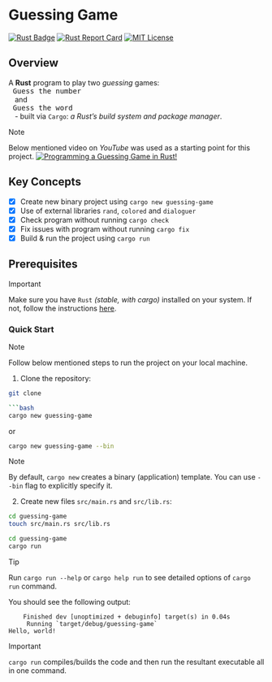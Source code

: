 # Guessing Game

[![Rust Badge](https://img.shields.io/badge/Rust-000000?style=flat&logo=rust&logoColor=white)](https://play.rust-lang.org/) [![Rust Report Card](https://rust-reportcard.xuri.me/badge/github.com/mohammadzainabbas/rust-from-dust)](https://github.com/mohammadzainabbas/rust-from-dust/tree/main/guessing-game) [![MIT License](https://badgen.net/github/license/mohammadzainabbas/rust-from-dust?icon=github)](https://github.com/mohammadzainabbas/rust-from-dust?tab=MIT-1-ov-file)

## Overview

A **Rust** program to play two _guessing_ games: <kbd> <br> Guess the number <br> </kbd> and <kbd> <br> Guess the word <br> </kbd> - built via `Cargo`: _a Rust’s build system and package manager_.

> [!NOTE]
> Below mentioned video on _YouTube_ was used as a starting point for this project. 
> [![Programming a Guessing Game in Rust!](http://img.youtube.com/vi/H0xBSbnQYds/0.jpg)](http://www.youtube.com/watch?v=H0xBSbnQYds)

## Key Concepts

- [x] Create new binary project using `cargo new guessing-game`
- [x] Use of external libraries `rand`, `colored` and `dialoguer`
- [x] Check program without running `cargo check`
- [x] Fix issues with program without running `cargo fix`
- [x] Build & run the project using `cargo run`

## Prerequisites

> [!IMPORTANT]
> Make sure you have `Rust` _(stable, with cargo)_ installed on your system. If not, follow the instructions [here](https://www.rust-lang.org/tools/install).

### Quick Start

> [!NOTE]
> Follow below mentioned steps to run the project on your local machine.

1. Clone the repository:

```bash
git clone 

```bash
cargo new guessing-game
```

or 

```bash
cargo new guessing-game --bin
```

> [!NOTE]
> By default, `cargo new` creates a binary (application) template. You can use `--bin` flag to explicitly specify it.

2. Create new files `src/main.rs` and `src/lib.rs`:

```bash
cd guessing-game
touch src/main.rs src/lib.rs
```

```bash
cd guessing-game
cargo run
```

> [!TIP]
> Run `cargo run --help` or `cargo help run` to see detailed options of `cargo run` command.

You should see the following output:

```console
    Finished dev [unoptimized + debuginfo] target(s) in 0.04s
     Running `target/debug/guessing-game`
Hello, world!
```

> [!IMPORTANT] 
> `cargo run` compiles/builds the code and then run the resultant executable all in one command.
